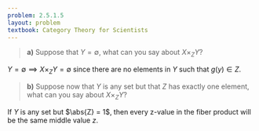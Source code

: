 ```yaml
---
problem: 2.5.1.5 
layout: problem
textbook: Category Theory for Scientists
---
```


> **a)** Suppose that $Y = \emptyset$, what can you say about $X \times_Z Y$?

$Y = \emptyset \implies X\times_Z Y = \emptyset$ since there are no elements
in $Y$ such that $g(y) \in Z$.

> **b)** Suppose now that $Y$ is any set but that $Z$ has exactly one element,
> what can you say about $X\times_Z Y$?

If $Y$ is any set but $\abs{Z} = 1$, then every z-value in the fiber product will
be the same middle value $z$.
